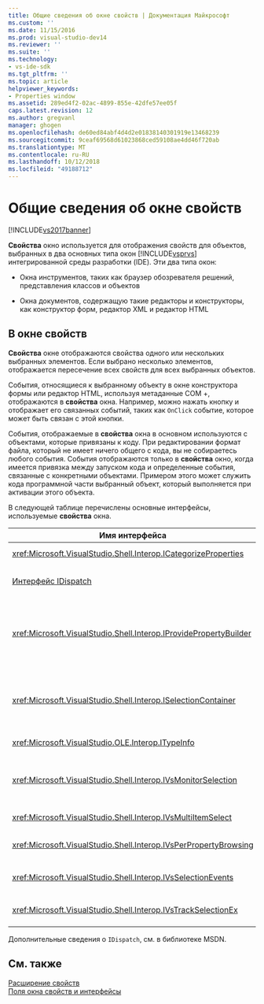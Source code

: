 ```yaml
---
title: Общие сведения об окне свойств | Документация Майкрософт
ms.custom: ''
ms.date: 11/15/2016
ms.prod: visual-studio-dev14
ms.reviewer: ''
ms.suite: ''
ms.technology:
- vs-ide-sdk
ms.tgt_pltfrm: ''
ms.topic: article
helpviewer_keywords:
- Properties window
ms.assetid: 289ed4f2-02ac-4899-855e-42dfe57ee05f
caps.latest.revision: 12
ms.author: gregvanl
manager: ghogen
ms.openlocfilehash: de60ed84abf4d4d2e01838140301919e13468239
ms.sourcegitcommit: 9ceaf69568d61023868ced59108ae4dd46f720ab
ms.translationtype: MT
ms.contentlocale: ru-RU
ms.lasthandoff: 10/12/2018
ms.locfileid: "49188712"
---
```

# <a name="properties-window-overview"></a>Общие сведения об окне свойств
[!INCLUDE[vs2017banner](../../includes/vs2017banner.md)]

**Свойства** окно используется для отображения свойств для объектов, выбранных в два основных типа окон [!INCLUDE[vsprvs](../../includes/vsprvs-md.md)] интегрированной среды разработки (IDE). Эти два типа окон:  
  
-   Окна инструментов, таких как браузер обозревателя решений, представления классов и объектов  
  
-   Окна документов, содержащую такие редакторы и конструкторы, как конструктор форм, редактор XML и редактор HTML  
  
## <a name="using-the-properties-window"></a>В окне свойств  
 **Свойства** окне отображаются свойства одного или нескольких выбранных элементов. Если выбрано несколько элементов, отображается пересечение всех свойств для всех выбранных объектов.  
  
 События, относящиеся к выбранному объекту в окне конструктора формы или редактор HTML, используя метаданные COM +, отображаются в **свойства** окна. Например, можно нажать кнопку и отображает его связанных событий, таких как `OnClick` событие, которое может быть связан с этой кнопки.  
  
 События, отображаемые в **свойства** окна в основном используются с объектами, которые привязаны к коду. При редактировании формат файла, который не имеет ничего общего с кода, вы не собираетесь любого события. События отображаются только в **свойства** окно, когда имеется привязка между запуском кода и определенные события, связанные с конкретными объектами. Примером этого может служить кода программной части выбранный объект, который выполняется при активации этого объекта.  
  
 В следующей таблице перечислены основные интерфейсы, используемые **свойства** окна.  
  
|Имя интерфейса|Описание|  
|--------------------|-----------------|  
|<xref:Microsoft.VisualStudio.Shell.Interop.ICategorizeProperties>|Предоставляет список категорий для **свойства** окна и сопоставляет каждое свойство к категории.|  
|[Интерфейс IDispatch](http://msdn.microsoft.com/en-us/ebbff4bc-36b2-4861-9efa-ffa45e013eb5)|Предоставляет методы и свойства для программирования средств и других приложений, поддерживающих автоматизацию объекта.|  
|<xref:Microsoft.VisualStudio.Shell.Interop.IProvidePropertyBuilder>|Расположены кнопки с многоточием (...), вызывается *построители* , откройте windows модальное диалоговое окно, реализуемый самого объекта. Используется, если значение не является типизированным легко пользователем в текстовое поле. Например он может использоваться для откройте средство выбора цвета, определяющее значение RGB для вас.|  
|<xref:Microsoft.VisualStudio.Shell.Interop.ISelectionContainer>|Предоставляет доступ к объектам, используемую для обновления сведений, отображаемых в **свойства** окна. <xref:Microsoft.VisualStudio.Shell.Interop.ISelectionContainer> реализуется VSPackages для каждого окна, содержащий выбираемых объектов с помощью связанных свойств для отображения.|  
|<xref:Microsoft.VisualStudio.OLE.Interop.ITypeInfo>|Предоставляет сведения о типе объекта, например методы интерфейса и полей структуры.|  
|<xref:Microsoft.VisualStudio.Shell.Interop.IVsMonitorSelection>|Разрешает объектам VSPackage получать уведомления о событиях выбора и для получения сведений об иерархии текущего проекта, элемент, значение элемента и контекст команды пользовательского интерфейса.|  
|<xref:Microsoft.VisualStudio.Shell.Interop.IVsMultiItemSelect>|Предоставляет среду с доступом к нескольким выделениям.|  
|<xref:Microsoft.VisualStudio.Shell.Interop.IVsPerPropertyBrowsing>|Используется для предоставления локализованные имена для некоторых свойств, отображаемых в **свойства** окна.|  
|<xref:Microsoft.VisualStudio.Shell.Interop.IVsSelectionEvents>|Уведомляет зарегистрированные объекты VSPackage об изменениях текущего выделения, значение элемента или контекст команды пользовательского интерфейса.|  
|<xref:Microsoft.VisualStudio.Shell.Interop.IVsTrackSelectionEx>|Уведомляет среду об изменении в текущем выделении и предоставляет доступ к иерархии и элемента сведения, относящиеся к нового выделения.|  
  
 Дополнительные сведения о `IDispatch`, см. в библиотеке MSDN.  
  
## <a name="see-also"></a>См. также  
 [Расширение свойств](../../extensibility/internals/extending-properties.md)   
 [Поля окна свойств и интерфейсы](../../extensibility/internals/properties-window-fields-and-interfaces.md)

